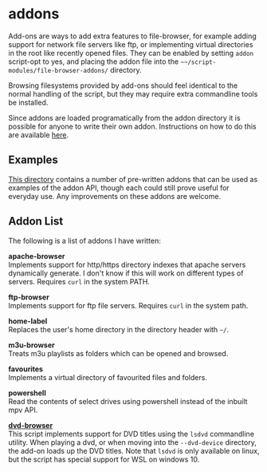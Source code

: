 # addons

Add-ons are ways to add extra features to file-browser, for example adding support for network file servers like ftp, or implementing virtual directories in the root like recently opened files.
They can be enabled by setting `addon` script-opt to yes, and placing the addon file into the `~~/script-modules/file-browser-addons/` directory.

Browsing filesystems provided by add-ons should feel identical to the normal handling of the script,
but they may require extra commandline tools be installed.

Since addons are loaded programatically from the addon directory it is possible for anyone to write their own addon.
Instructions on how to do this are available [here](addons.md).

## Examples

[This directory](https://github.com/CogentRedTester/mpv-file-browser/addons) contains a number of pre-written addons that can be used as examples of the addon API, though each could still prove useful for everyday use.
Any improvements on these addons are welcome.

## Addon List

The following is a list of addons I have written:

**apache-browser**  
Implements support for http/https directory indexes that apache servers dynamically generate.
I don't know if this will work on different types of servers.
Requires `curl` in the system PATH.

**ftp-browser**  
Implements support for ftp file servers. Requires `curl` in the system path.

**home-label**  
Replaces the user's home directory in the directory header with `~/`.

**m3u-browser**  
Treats m3u playlists as folders which can be opened and browsed.

**favourites**  
Implements a virtual directory of favourited files and folders.

**powershell**  
Read the contents of select drives using powershell instead of the inbuilt mpv API.

**[dvd-browser](https://github.com/CogentRedTester/mpv-dvd-browser)**  
This script implements support for DVD titles using the `lsdvd` commandline utility.
When playing a dvd, or when moving into the `--dvd-device` directory, the add-on loads up the DVD titles.
Note that `lsdvd` is only available on linux, but the script has special support for WSL on windows 10.

